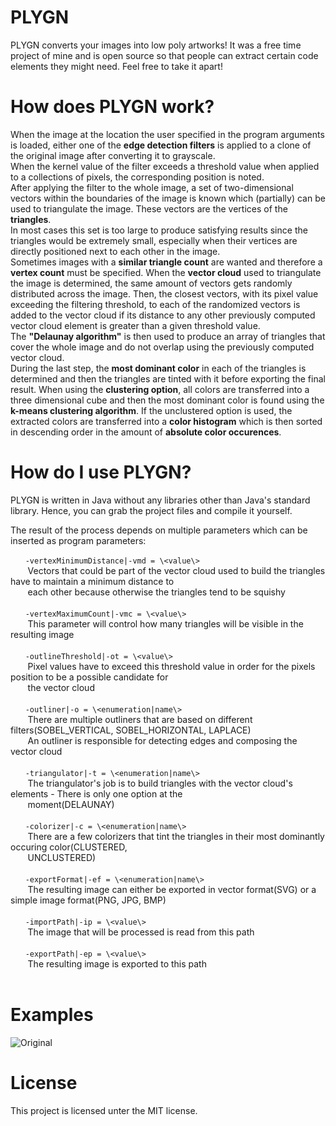 # PLYGN

PLYGN converts your images into low poly artworks! It was a free time project of mine and is open source so that people can extract certain code elements they might need.
Feel free to take it apart!

How does PLYGN work?
===
When the image at the location the user specified in the program arguments is loaded, either one of the **edge detection filters** is applied to a clone of the original image after converting it to grayscale.<br/>
When the kernel value of the filter exceeds a threshold value when applied to a collections of pixels, the corresponding position is noted.<br/>
After applying the filter to the whole image, a set of two-dimensional vectors within the boundaries of the image is known which (partially) can be used to triangulate the image. These vectors are the vertices of the **triangles**.<br/>
In most cases this set is too large to produce satisfying results since the triangles would be extremely small, especially when their vertices are directly positioned next to each other in the image.<br/>
Sometimes images with a **similar triangle count** are wanted and therefore a **vertex count** must be specified. When the **vector cloud** used to triangulate the image is determined, the same amount of vectors gets randomly distributed across the image. Then, the closest vectors, with its pixel value exceeding the filtering threshold, to each of the randomized vectors is added to the vector cloud if its distance to any other previously computed vector cloud element is greater than a given threshold value.<br/>
The **"Delaunay algorithm"** is then used to produce an array of triangles that cover the whole image and do not overlap using the previously computed vector cloud.<br/>
During the last step, the **most dominant color** in each of the triangles is determined and then the triangles are tinted with it before exporting the final result. When using the **clustering option**, all colors are transferred into a three dimensional cube and then the most dominant color is found using the **k-means clustering algorithm**. If the unclustered option is used, the extracted colors are transferred into a **color histogram** which is then sorted in descending order in the amount of **absolute color occurences**.

How do I use PLYGN?
===
PLYGN is written in Java without any libraries other than Java's standard library.
Hence, you can grab the project files and compile it yourself.

The result of the process depends on multiple parameters which can be inserted as program parameters:

&nbsp;&nbsp;&nbsp;&nbsp;&nbsp;  `-vertexMinimumDistance|-vmd = \<value\>` <br/>
&nbsp;&nbsp;&nbsp;&nbsp;&nbsp;&nbsp;    Vectors that could be part of the vector cloud used to build the triangles have to maintain a minimum distance to<br/> &nbsp;&nbsp;&nbsp;&nbsp;&nbsp;&nbsp;&nbsp;each other because otherwise the triangles tend to be squishy<br/><br/>
&nbsp;&nbsp;&nbsp;&nbsp;&nbsp;  `-vertexMaximumCount|-vmc = \<value\>` <br/>
&nbsp;&nbsp;&nbsp;&nbsp;&nbsp;&nbsp;    This parameter will control how many triangles will be visible in the resulting image<br/><br/>
&nbsp;&nbsp;&nbsp;&nbsp;&nbsp;  `-outlineThreshold|-ot = \<value\>` <br/>
&nbsp;&nbsp;&nbsp;&nbsp;&nbsp;&nbsp;    Pixel values have to exceed this threshold value in order for the pixels position to be a possible candidate for<br/>&nbsp;&nbsp;&nbsp;&nbsp;&nbsp;&nbsp;&nbsp;the vector cloud<br/><br/>
&nbsp;&nbsp;&nbsp;&nbsp;&nbsp;  `-outliner|-o = \<enumeration|name\>` <br/>
&nbsp;&nbsp;&nbsp;&nbsp;&nbsp;&nbsp;    There are multiple outliners that are based on different filters(SOBEL_VERTICAL, SOBEL_HORIZONTAL, LAPLACE)<br/>&nbsp;&nbsp;&nbsp;&nbsp;&nbsp;&nbsp; An outliner is responsible for detecting edges and composing the vector cloud<br/><br/>
&nbsp;&nbsp;&nbsp;&nbsp;&nbsp;  `-triangulator|-t = \<enumeration|name\>` <br/>
&nbsp;&nbsp;&nbsp;&nbsp;&nbsp;&nbsp;    The triangulator's job is to build triangles with the vector cloud's elements - There is only one option at the<br/>&nbsp;&nbsp;&nbsp;&nbsp;&nbsp;&nbsp; moment(DELAUNAY)<br/><br/>
&nbsp;&nbsp;&nbsp;&nbsp;&nbsp;  `-colorizer|-c = \<enumeration|name\>` <br/>
&nbsp;&nbsp;&nbsp;&nbsp;&nbsp;&nbsp;    There are a few colorizers that tint the triangles in their most dominantly occuring color(CLUSTERED,<br/>&nbsp;&nbsp;&nbsp;&nbsp;&nbsp;&nbsp; UNCLUSTERED)<br/><br/>
&nbsp;&nbsp;&nbsp;&nbsp;&nbsp;  `-exportFormat|-ef = \<enumeration|name\>` <br/>
&nbsp;&nbsp;&nbsp;&nbsp;&nbsp;&nbsp;    The resulting image can either be exported in vector format(SVG) or a simple image format(PNG, JPG, BMP)<br/><br/>
&nbsp;&nbsp;&nbsp;&nbsp;&nbsp;  `-importPath|-ip = \<value\>` <br/>
&nbsp;&nbsp;&nbsp;&nbsp;&nbsp;&nbsp;    The image that will be processed is read from this path<br/><br/>
&nbsp;&nbsp;&nbsp;&nbsp;&nbsp;  `-exportPath|-ep = \<value\>` <br/>
&nbsp;&nbsp;&nbsp;&nbsp;&nbsp;&nbsp;    The resulting image is exported to this path<br/><br/>

Examples
===
![Original](https://www.maxpixel.net/static/photo/1x/Lion-Wildlife-Feline-Carnivore-Big-Cat-Wild-1657975.jpg)

License
===
This project is licensed unter the MIT license.
